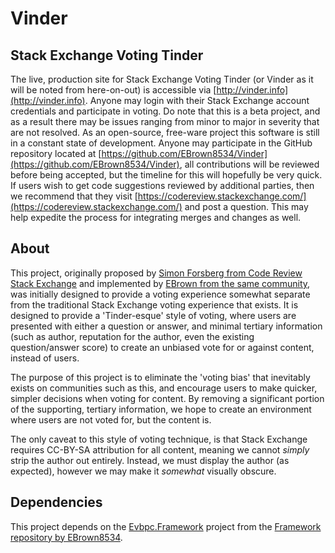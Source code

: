 # Vinder
## Stack Exchange Voting Tinder

The live, production site for Stack Exchange Voting Tinder (or Vinder as it will be noted from here-on-out) is accessible via [http://vinder.info](http://vinder.info). Anyone may login with their Stack Exchange account credentials and participate in voting. Do note that this is a beta project, and as a result there may be issues ranging from minor to major in severity that are not resolved. As an open-source, free-ware project this software is still in a constant state of development. Anyone may participate in the GitHub repository located at [https://github.com/EBrown8534/Vinder](https://github.com/EBrown8534/Vinder), all contributions will be reviewed before being accepted, but the timeline for this will hopefully be very quick. If users wish to get code suggestions reviewed by additional parties, then we recommend that they visit [https://codereview.stackexchange.com/](https://codereview.stackexchange.com/) and post a question. This may help expedite the process for integrating merges and changes as well.

## About

This project, originally proposed by [Simon Forsberg from Code Review Stack Exchange](https://codereview.stackexchange.com/users/31562/simon-forsberg) and implemented by [EBrown from the same community](https://codereview.stackexchange.com/users/73844/ebrown), was initially designed to provide a voting experience somewhat separate from the traditional Stack Exchange voting experience that exists. It is designed to provide a 'Tinder-esque' style of voting, where users are presented with either a question or answer, and minimal tertiary information (such as author, reputation for the author, even the existing question/answer score) to create an unbiased vote for or against content, instead of users.

The purpose of this project is to eliminate the 'voting bias' that inevitably exists on communities such as this, and encourage users to make quicker, simpler decisions when voting for content. By removing a significant portion of the supporting, tertiary information, we hope to create an environment where users are not voted for, but the content is.

The only caveat to this style of voting technique, is that Stack Exchange requires CC-BY-SA attribution for all content, meaning we cannot *simply* strip the author out entirely. Instead, we must display the author (as expected), however we may make it *somewhat* visually obscure.

## Dependencies

This project depends on the [Evbpc.Framework](https://github.com/EBrown8534/Framework/tree/master/Evbpc.Framework) project from the [Framework repository by EBrown8534](https://github.com/EBrown8534/Framework).

